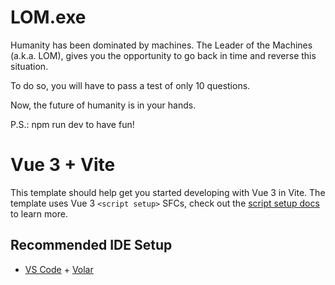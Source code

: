 # LOM.exe

Humanity has been dominated by machines. The Leader of the Machines (a.k.a. LOM), gives you the opportunity to go back in time and reverse this situation.

To do so, you will have to pass a test of only 10 questions.

Now, the future of humanity is in your hands.

P.S.: npm run dev to have fun!

# Vue 3 + Vite

This template should help get you started developing with Vue 3 in Vite. The template uses Vue 3 `<script setup>` SFCs, check out the [script setup docs](https://v3.vuejs.org/api/sfc-script-setup.html#sfc-script-setup) to learn more.

## Recommended IDE Setup

- [VS Code](https://code.visualstudio.com/) + [Volar](https://marketplace.visualstudio.com/items?itemName=Vue.volar)
